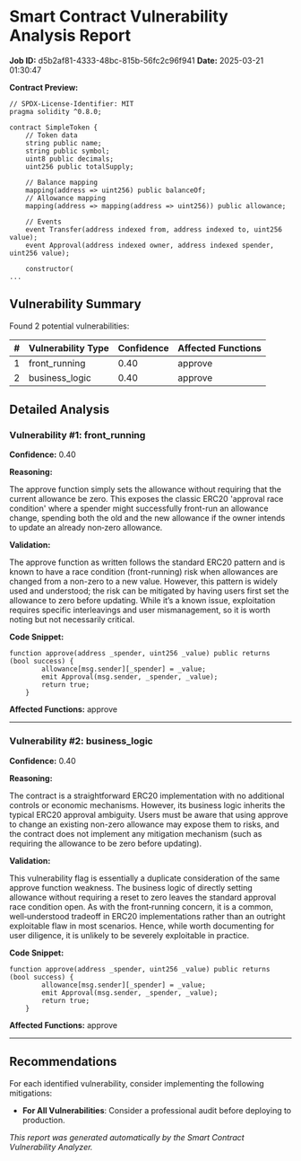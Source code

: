 # Smart Contract Vulnerability Analysis Report

**Job ID:** d5b2af81-4333-48bc-815b-56fc2c96f941
**Date:** 2025-03-21 01:30:47

**Contract Preview:**

```solidity
// SPDX-License-Identifier: MIT
pragma solidity ^0.8.0;

contract SimpleToken {
    // Token data
    string public name;
    string public symbol;
    uint8 public decimals;
    uint256 public totalSupply;
    
    // Balance mapping
    mapping(address => uint256) public balanceOf;
    // Allowance mapping
    mapping(address => mapping(address => uint256)) public allowance;
    
    // Events
    event Transfer(address indexed from, address indexed to, uint256 value);
    event Approval(address indexed owner, address indexed spender, uint256 value);
    
    constructor(
...
```

## Vulnerability Summary

Found 2 potential vulnerabilities:

| # | Vulnerability Type | Confidence | Affected Functions |
|---|-------------------|------------|--------------------|
| 1 | front_running | 0.40 | approve |
| 2 | business_logic | 0.40 | approve |

## Detailed Analysis

### Vulnerability #1: front_running

**Confidence:** 0.40

**Reasoning:**

The approve function simply sets the allowance without requiring that the current allowance be zero. This exposes the classic ERC20 'approval race condition' where a spender might successfully front-run an allowance change, spending both the old and the new allowance if the owner intends to update an already non‐zero allowance.

**Validation:**

The approve function as written follows the standard ERC20 pattern and is known to have a race condition (front-running) risk when allowances are changed from a non-zero to a new value. However, this pattern is widely used and understood; the risk can be mitigated by having users first set the allowance to zero before updating. While it’s a known issue, exploitation requires specific interleavings and user mismanagement, so it is worth noting but not necessarily critical.

**Code Snippet:**

```solidity
function approve(address _spender, uint256 _value) public returns (bool success) {
        allowance[msg.sender][_spender] = _value;
        emit Approval(msg.sender, _spender, _value);
        return true;
    }
```

**Affected Functions:** approve

---

### Vulnerability #2: business_logic

**Confidence:** 0.40

**Reasoning:**

The contract is a straightforward ERC20 implementation with no additional controls or economic mechanisms. However, its business logic inherits the typical ERC20 approval ambiguity. Users must be aware that using approve to change an existing non-zero allowance may expose them to risks, and the contract does not implement any mitigation mechanism (such as requiring the allowance to be zero before updating).

**Validation:**

This vulnerability flag is essentially a duplicate consideration of the same approve function weakness. The business logic of directly setting allowance without requiring a reset to zero leaves the standard approval race condition open. As with the front‐running concern, it is a common, well‐understood tradeoff in ERC20 implementations rather than an outright exploitable flaw in most scenarios. Hence, while worth documenting for user diligence, it is unlikely to be severely exploitable in practice.

**Code Snippet:**

```solidity
function approve(address _spender, uint256 _value) public returns (bool success) {
        allowance[msg.sender][_spender] = _value;
        emit Approval(msg.sender, _spender, _value);
        return true;
    }
```

**Affected Functions:** approve

---

## Recommendations

For each identified vulnerability, consider implementing the following mitigations:

- **For All Vulnerabilities**: Consider a professional audit before deploying to production.

*This report was generated automatically by the Smart Contract Vulnerability Analyzer.*
